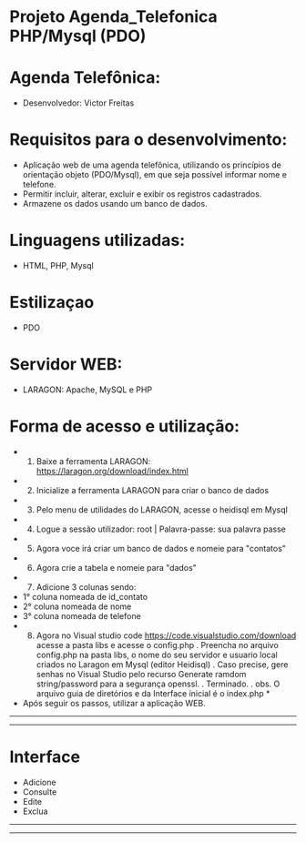 # Projeto Agenda_Telefonica PHP/Mysql (PDO) 


# Agenda Telefônica:
- Desenvolvedor: Victor Freitas

# Requisitos para o desenvolvimento:
- Aplicação web de uma agenda telefônica, utilizando os princípios de orientação objeto (PDO/Mysql), em que seja possível informar nome e telefone. 
- Permitir incluir, alterar, excluir e exibir os registros cadastrados. 
- Armazene os dados usando um banco de dados.

# Linguagens utilizadas:
- HTML, PHP, Mysql

# Estilizaçao 
- PDO

# Servidor WEB:
- LARAGON: Apache, MySQL e PHP

# Forma de acesso e utilização:
- 1. Baixe a ferramenta LARAGON: https://laragon.org/download/index.html
- 2. Inicialize a ferramenta LARAGON para criar o banco de dados
- 3. Pelo menu de utilidades do LARAGON, acesse o heidisql em Mysql 
- 4. Logue a sessão utilizador: root | Palavra-passe: sua palavra passe
- 5. Agora voce irá criar um banco de dados e nomeie para "contatos"
- 6. Agora crie a tabela e nomeie para "dados"
- 7. Adicione 3 colunas sendo: 
-   1° coluna nomeada de id_contato
-   2° coluna nomeada de nome
-   3° coluna nomeada de telefone
- 8. Agora no Visual studio code https://code.visualstudio.com/download acesse a pasta libs e acesse o config.php
. Preencha no arquivo config.php na pasta libs, o nome do seu servidor e usuario local criados no Laragon em Mysql (editor Heidisql)
. Caso precise, gere senhas no Visual Studio pelo recurso Generate ramdom string/password para a segurança openssl.
. Terminado.
. obs. O arquivo guia de diretórios e da Interface inicial é o index.php *
- Após seguir os passos, utilizar a aplicação WEB.
--------------------------------------------------------------------------------------------------------------------
--------------------------------------------------------------------------------------------------------------------
# Interface
- Adicione 
- Consulte 
- Edite
- Exclua 
--------------------------------------------------------------------------------------------------------------------
--------------------------------------------------------------------------------------------------------------------